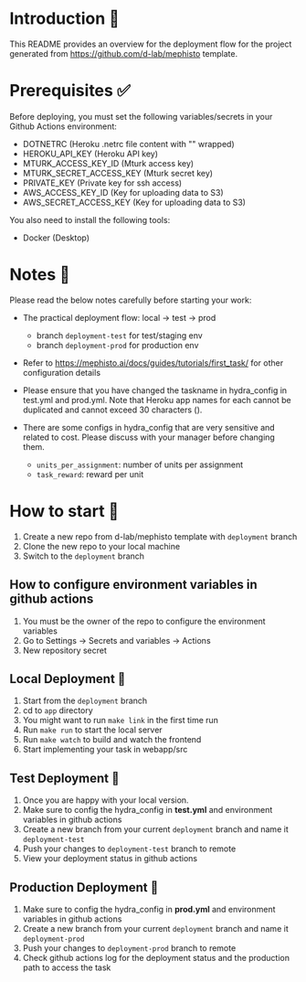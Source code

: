 # Introduction :book:
This README provides an overview for the deployment flow for the project generated from https://github.com/d-lab/mephisto template.

# Prerequisites :white_check_mark:
Before deploying, you must set the following variables/secrets in your Github Actions environment:

- DOTNETRC (Heroku .netrc file content with "" wrapped)
- HEROKU_API_KEY (Heroku API key)
- MTURK_ACCESS_KEY_ID (Mturk access key)
- MTURK_SECRET_ACCESS_KEY (Mturk secret key)
- PRIVATE_KEY (Private key for ssh access)
- AWS_ACCESS_KEY_ID (Key for uploading data to S3)
- AWS_SECRET_ACCESS_KEY (Key for uploading data to S3)

You also need to install the following tools:
- Docker (Desktop)

# Notes :notebook:
Please read the below notes carefully before starting your work:

- The practical deployment flow: local -> test -> prod
  - branch `deployment-test` for test/staging env
  - branch `deployment-prod` for production env 

- Refer to https://mephisto.ai/docs/guides/tutorials/first_task/ for other configuration details

- Please ensure that you have changed the taskname in hydra_config in test.yml and prod.yml. 
Note that Heroku app names for each cannot be duplicated and cannot exceed 30 characters ().
- There are some configs in hydra_config that are very sensitive and related to cost.
Please discuss with your manager before changing them.
  - `units_per_assignment`: number of units per assignment
  - `task_reward`: reward per unit

# How to start :triangular_flag_on_post:
1. Create a new repo from d-lab/mephisto template with `deployment` branch
2. Clone the new repo to your local machine
3. Switch to the `deployment` branch

## How to configure environment variables in github actions
1. You must be the owner of the repo to configure the environment variables
2. Go to Settings -> Secrets and variables -> Actions
3. New repository secret

## Local Deployment :hammer:
1. Start from the `deployment` branch
2. cd to `app` directory
3. You might want to run `make link` in the first time run
4. Run `make run` to start the local server
5. Run `make watch` to build and watch the frontend
6. Start implementing your task in webapp/src

## Test Deployment :test_tube:
1. Once you are happy with your local version.
2. Make sure to config the hydra_config in **test.yml** and environment variables in github actions
3. Create a new branch from your current `deployment` branch and name it `deployment-test`
4. Push your changes to `deployment-test` branch to remote
5. View your deployment status in github actions

## Production Deployment :rocket:
1. Make sure to config the hydra_config in **prod.yml** and environment variables in github actions
2. Create a new branch from your current `deployment` branch and name it `deployment-prod`
3. Push your changes to `deployment-prod` branch to remote
4. Check github actions log for the deployment status and the production path to access the task

